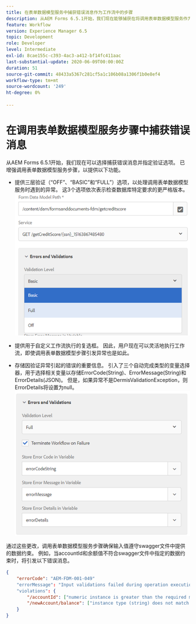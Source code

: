 ```yaml
---
title: 在表单数据模型服务中捕获错误消息作为工作流中的步骤
description: 从AEM Forms 6.5.1开始，我们现在能够捕获在将调用表单数据模型服务作为AEM Workflow中的步骤时生成的错误消息。 工作流。
feature: Workflow
version: Experience Manager 6.5
topic: Development
role: Developer
level: Intermediate
exl-id: 8cae155c-c393-4ac3-a412-bf14fc411aac
last-substantial-update: 2020-06-09T00:00:00Z
duration: 51
source-git-commit: 48433a5367c281cf5a1c106b08a1306f1b0e8ef4
workflow-type: tm+mt
source-wordcount: '249'
ht-degree: 0%

---
```


# 在调用表单数据模型服务步骤中捕获错误消息

从AEM Forms 6.5.1开始，我们现在可以选择捕获错误消息并指定验证选项。 已增强调用表单数据模型服务步骤，以提供以下功能。

* 提供三层验证（“OFF”、“BASIC”和“FULL”）选项，以处理调用表单数据模型服务时遇到的异常。 这3个选项依次表示检查数据库特定要求的更严格版本。
  ![验证级别](assets/validation-level.PNG)

* 提供用于自定义工作流执行的复选框。 因此，用户现在可以灵活地执行工作流，即使调用表单数据模型步骤引发异常也是如此。

* 存储因验证异常引起的错误的重要信息。 引入了三个自动完成类型的变量选择器，用于选择相关变量以存储ErrorCode(String)、ErrorMessage(String)和ErrorDetails(JSON)。 但是，如果异常不是DermisValidationException，则ErrorDetails将设置为null。
  ![捕获错误消息](assets/fdm-error-details.PNG)

通过这些更改，调用表单数据模型服务步骤确保输入值遵守swagger文件中提供的数据约束。 例如，当accountId和余额值不符合swagger文件中指定的数据约束时，将引发以下错误消息。

```json
{
    "errorCode": "AEM-FDM-001-049"
    "errorMessage": "Input validations failed during operation execution"
    "violations": {
        "/accountId": ["numeric instance is greater than the required maximum (maximum: 20, found: 97)"],
        "/newAccount/balance": ["instance type (string) does not match any allowed primitive type (allowed: [\"integer\",\"number\"])"]
    }   
}
```
